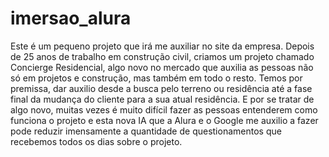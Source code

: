 # imersao_alura

Este é um pequeno projeto que irá me auxiliar no site da empresa.
Depois de 25 anos de trabalho em construção civil, criamos um projeto chamado Concierge Residencial, algo novo no mercado que auxilia as pessoas não só em projetos e construção, mas também em todo o resto.
Temos por premissa, dar auxilio desde a busca pelo terreno ou residência até a fase final da mudança do cliente para a sua atual residência.
E por se tratar de algo novo, muitas vezes é muito difícil fazer as pessoas entenderem como funciona o projeto e esta nova IA que a Alura e o Google me auxilio a fazer pode reduzir imensamente a quantidade de questionamentos que recebemos todos os dias sobre o projeto.
